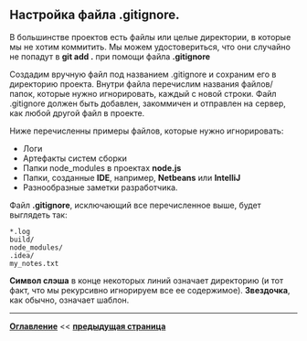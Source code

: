 ## Настройка файла .gitignore.

В большинстве проектов есть файлы или целые директории, в которые мы не хотим коммитить. Мы можем удостовериться, что они случайно не попадут в **git add .** при помощи файла **.gitignore**

Создадим вручную файл под названием .gitignore и сохраним его в директорию проекта.
Внутри файла перечислим названия файлов/папок, которые нужно игнорировать, каждый с новой строки.
Файл .gitignore должен быть добавлен, закоммичен и отправлен на сервер, как любой другой файл в проекте.

Ниже перечисленны примеры файлов, которые нужно игнорировать:

+ Логи
+ Артефакты систем сборки
+ Папки node_modules в проектах **node.js**
+ Папки, созданные **IDE**, например, **Netbeans** или **IntelliJ**
+ Разнообразные заметки разработчика.

Файл **.gitignore**, исключающий все перечисленное выше, будет выглядеть так:

```
*.log
build/
node_modules/
.idea/
my_notes.txt
```
**Символ слэша** в конце некоторых линий означает директорию (и тот факт, что мы рекурсивно игнорируем все ее содержимое). **Звездочка**, как обычно, означает шаблон.

---
**[Оглавление](./readme.md)**  << **[предыдущая страница](./deleting-branch-Git.md)**